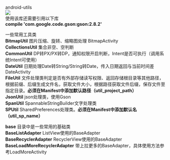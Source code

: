 android-utils  
[![](https://jitpack.io/v/github2136/Android-utils.svg)](https://jitpack.io/#github2136/Android-utils)  
使用该库还需要引用以下库  
**compile 'com.google.code.gson:gson:2.8.2'**  

一些常用工具类  
**BitmapUtil** 图片压缩、旋转、缩略图处理 BitmapActivity  
**CollectionsUtil** 集合非空、空判断  
**CommonUtil** DP转PX/PX转DP，通知权限开启判断，Intent是否可执行（调用系统Intent可使用）  
**DateUtil** 日期处理Date转String/String转Date，传入日期返回与当前时间差 DateActivity  
**FileUtil** 文件处理类判定是否有外部存储读写权限、返回存储根目录等其他路径，根据前缀、后缀生成文件名，获取文件大小，根据路径获取文件后缀，保存文件至指定目录。**必须在Manifest中添加默认路径（util_project_path）**  
**JsonUtil** json处理类，使用Gson  
**SpanUtil** SpannableStringBuilder文字处理类  
**SPUtil** SharedPreferences处理类。**必须在Manifest中添加默认名（util_sp_name）**  

**base** 目录中是一些常用的基础类  
**BaseListAdapter** ListView使用的BaseAdapter  
**BaseRecyclerAdapter** RecyclerView使用的BaseAdapter  
**BaseLoadMoreRecyclerAdapter** 带上拉更多的BaseAdapter，具体使用方法参考LoadMoreActivity

